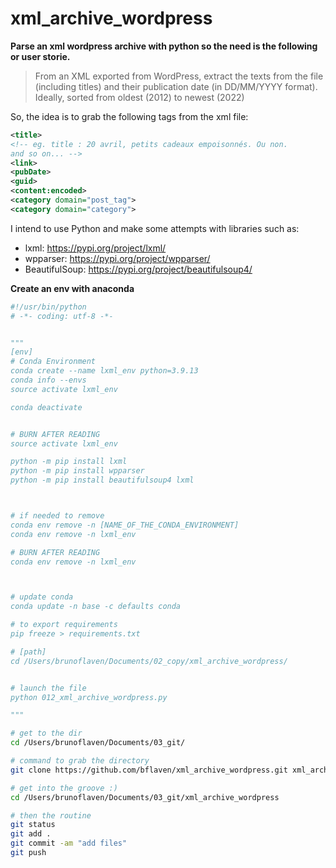 # xml_archive_wordpress
**Parse an xml wordpress archive with python so the need is the following or user storie.**

> From an XML exported from WordPress, extract the texts from the file (including titles) and their publication date (in DD/MM/YYYY format). Ideally, sorted from oldest (2012) to newest (2022)

So, the idea is to grab the following tags from the xml file:

```xml
<title>
<!-- eg. title : 20 avril, petits cadeaux empoisonnés. Ou non. 
and so on... -->
<link>
<pubDate>
<guid>
<content:encoded>
<category domain="post_tag">
<category domain="category">
```

I intend to use Python and make some attempts with libraries such as: 
- lxml: https://pypi.org/project/lxml/
- wpparser: https://pypi.org/project/wpparser/
- BeautifulSoup: https://pypi.org/project/beautifulsoup4/


**Create an env with anaconda**
```python
#!/usr/bin/python
# -*- coding: utf-8 -*-


"""
[env]
# Conda Environment
conda create --name lxml_env python=3.9.13
conda info --envs
source activate lxml_env

conda deactivate


# BURN AFTER READING
source activate lxml_env

python -m pip install lxml
python -m pip install wpparser
python -m pip install beautifulsoup4 lxml



# if needed to remove
conda env remove -n [NAME_OF_THE_CONDA_ENVIRONMENT]
conda env remove -n lxml_env

# BURN AFTER READING
conda env remove -n lxml_env



# update conda
conda update -n base -c defaults conda

# to export requirements
pip freeze > requirements.txt

# [path]
cd /Users/brunoflaven/Documents/02_copy/xml_archive_wordpress/


# launch the file
python 012_xml_archive_wordpress.py

"""
```

```bash
# get to the dir
cd /Users/brunoflaven/Documents/03_git/

# command to grab the directory
git clone https://github.com/bflaven/xml_archive_wordpress.git xml_archive_wordpress

# get into the groove :)
cd /Users/brunoflaven/Documents/03_git/xml_archive_wordpress

# then the routine
git status
git add .
git commit -am "add files"
git push
```



